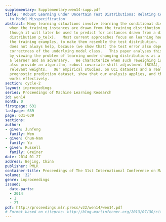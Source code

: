 ```yaml
---
supplementary: Supplementary:wen14-supp.pdf
title: 'Robust Learning under Uncertain Test Distributions: Relating Covariate Shift
  to Model Misspecification'
abstract: Many learning situations involve learning the conditional distribution p(y|x)
  when the training instances are drawn from the training distribution p_tr(x), even
  though it will later be used to predict for instances drawn from a different test
  distribution p_te(x).   Most current approaches focus on learning how to reweigh
  the training examples, to make them resemble the test distribution.   However, reweighing
  does not always help, because (we show that) the test error also depends on the
  correctness of the underlying model class.   This paper analyses this situation
  by viewing the problem of learning under changing distributions as a game between
  a learner and an adversary.   We characterize when such reweighing is needed, and
  also provide an algorithm, robust covariate shift adjustment (RCSA), that provides
  relevant weights.   Our empirical studies, on UCI datasets and a real-world cancer
  prognostic prediction dataset, show that our analysis applies, and that our RCSA
  works effectively.
section: cycle-2
layout: inproceedings
series: Proceedings of Machine Learning Research
id: wen14
month: 0
firstpage: 631
lastpage: 639
page: 631-639
sections: 
author:
- given: Junfeng
  family: Wen
- given: Chun-Nam
  family: Yu
- given: Russell
  family: Greiner
date: 2014-01-27
address: Bejing, China
publisher: PMLR
container-title: Proceedings of The 31st International Conference on Machine Learning
volume: '32'
genre: inproceedings
issued:
  date-parts:
  - 2014
  - 1
  - 27
pdf: http://proceedings.mlr.press/v32/wen14/wen14.pdf
# Format based on citeproc: http://blog.martinfenner.org/2013/07/30/citeproc-yaml-for-bibliographies/
---
```

